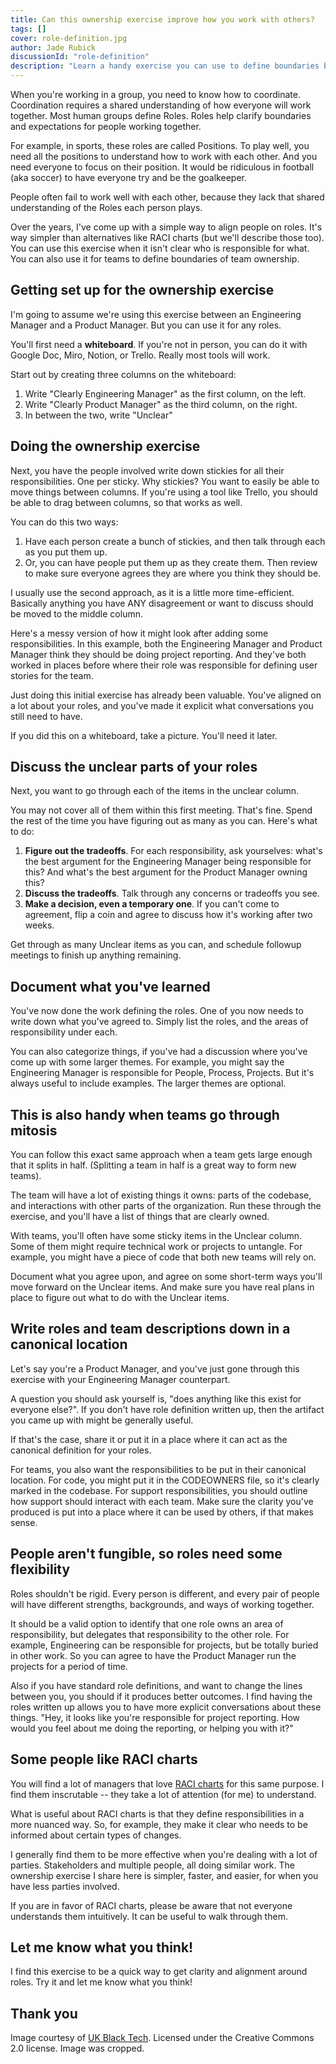 ```yaml
---
title: Can this ownership exercise improve how you work with others?
tags: []
cover: role-definition.jpg
author: Jade Rubick
discussionId: "role-definition"
description: "Learn a handy exercise you can use to define boundaries between roles (and teams)"
---
```


<re-img src="role-definition.jpg"></re-img>

When you're working in a group, you need to know how to coordinate. Coordination requires a shared understanding of how everyone will work together. Most human groups define Roles. Roles help clarify boundaries and expectations for people working together.

For example, in sports, these roles are called Positions. To play well, you need all the positions to understand how to work with each other. And you need everyone to focus on their position. It would be ridiculous in football (aka soccer) to have everyone try and be the goalkeeper. 

People often fail to work well with each other, because they lack that shared understanding of the Roles each person plays. 

Over the years, I've come up with a simple way to align people on roles. It's way simpler than alternatives like RACI charts (but we'll describe those too). You can use this exercise when it isn't clear who is responsible for what. You can also use it for teams to define boundaries of team ownership. 

## Getting set up for the ownership exercise

I'm going to assume we're using this exercise between an Engineering Manager and a Product Manager. But you can use it for any roles.

You'll first need a **whiteboard**. If you're not in person, you can do it with Google Doc, Miro, Notion, or Trello. Really most tools will work. 

Start out by creating three columns on the whiteboard: 
1. Write "Clearly Engineering Manager" as the first column, on the left. 
2. Write "Clearly Product Manager" as the third column, on the right. 
3. In between the two, write "Unclear"

<re-img src="three-columns.png" width="50%"></re-img>

## Doing the ownership exercise

Next, you have the people involved write down stickies for all their responsibilities. One per sticky. Why stickies? You want to easily be able to move things between columns. If you're using a tool like Trello, you should be able to drag between columns, so that works as well.

You can do this two ways: 

1. Have each person create a bunch of stickies, and then talk through each as you put them up.
2. Or, you can have people put them up as they create them. Then review to make sure everyone agrees they are where you think they should be. 

I usually use the second approach, as it is a little more time-efficient. Basically anything you have ANY disagreement or want to discuss should be moved to the middle column.

Here's a messy version of how it might look after adding some responsibilities. In this example, both the Engineering Manager and Product Manager think they should be doing project reporting. And they've both worked in places before where their role was responsible for defining user stories for the team. 

<re-img src="three-columns-filled.png" width="50%"></re-img>

Just doing this initial exercise has already been valuable. You've aligned on a lot about your roles, and you've made it explicit what conversations you still need to have. 

If you did this on a whiteboard, take a picture. You'll need it later.

## Discuss the unclear parts of your roles

Next, you want to go through each of the items in the unclear column. 

You may not cover all of them within this first meeting. That's fine. Spend the rest of the time you have figuring out as many as you can. Here's what to do:

1. **Figure out the tradeoffs**. For each responsibility, ask yourselves: what's the best argument for the Engineering Manager being responsible for this? And what's the best argument for the Product Manager owning this?
2. **Discuss the tradeoffs**. Talk through any concerns or tradeoffs you see. 
3. **Make a decision, even a temporary one**. If you can't come to agreement, flip a coin and agree to discuss how it's working after two weeks. 

Get through as many Unclear items as you can, and schedule followup meetings to finish up anything remaining.

## Document what you've learned

You've now done the work defining the roles. One of you now needs to write down what you've agreed to. Simply list the roles, and the areas of responsibility under each.

<re-img src="em.png" width="50%"></re-img>

You can also categorize things, if you've had a discussion where you've come up with some larger themes. For example, you might say the Engineering Manager is responsible for People, Process, Projects. But it's always useful to include examples. The larger themes are optional.

## This is also handy when teams go through mitosis

You can follow this exact same approach when a team gets large enough that it splits in half. (Splitting a team in half is a great way to form new teams). 

The team will have a lot of existing things it owns: parts of the codebase, and interactions with other parts of the organization. Run these through the exercise, and you'll have a list of things that are clearly owned.

With teams, you'll often have some sticky items in the Unclear column. Some of them might require technical work or projects to untangle. For example, you might have a piece of code that both new teams will rely on. 

Document what you agree upon, and agree on some short-term ways you'll move forward on the Unclear items. And make sure you have real plans in place to figure out what to do with the Unclear items.

## Write roles and team descriptions down in a canonical location

Let's say you're a Product Manager, and you've just gone through this exercise with your Engineering Manager counterpart. 

A question you should ask yourself is, "does anything like this exist for everyone else?". If you don't have role definition written up, then the artifact you came up with might be generally useful. 

If that's the case, share it or put it in a place where it can act as the canonical definition for your roles. 

For teams, you also want the responsibilities to be put in their canonical location. For code, you might put it in the CODEOWNERS file, so it's clearly marked in the codebase. For support responsibilities, you should outline how support should interact with each team. Make sure the clarity you've produced is put into a place where it can be used by others, if that makes sense.

## People aren't fungible, so roles need some flexibility

Roles shouldn't be rigid. Every person is different, and every pair of people will have different strengths, backgrounds, and ways of working together. 

It should be a valid option to identify that one role owns an area of responsibility, but delegates that responsibility to the other role. For example, Engineering can be responsible for projects, but be totally buried in other work. So you can agree to have the Product Manager run the projects for a period of time.

Also if you have standard role definitions, and want to change the lines between you, you should if it produces better outcomes. I find having the roles written up allows you to have more explicit conversations about these things. "Hey, it looks like you're responsible for project reporting. How would you feel about me doing the reporting, or helping you with it?"  

## Some people like RACI charts

You will find a lot of managers that love [RACI charts](https://www.forbes.com/advisor/business/raci-chart/) for this same purpose. I find them inscrutable -- they take a lot of attention (for me) to understand. 

What is useful about RACI charts is that they define responsibilities in a more nuanced way. So, for example, they make it clear who needs to be informed about certain types of changes. 

I generally find them to be more effective when you're dealing with a lot of parties. Stakeholders and multiple people, all doing similar work. The ownership exercise I share here is simpler, faster, and easier, for when you have less parties involved.

If you are in favor of RACI charts, please be aware that not everyone understands them intuitively. It can be useful to walk through them.

## Let me know what you think!

I find this exercise to be a quick way to get clarity and alignment around roles. Try it and let me know what you think!

## Thank you

Image courtesy of <a href="https://ukblacktech.com/stock-photos/">UK Black Tech</a>. Licensed under the Creative Commons 2.0 license. Image was cropped.  